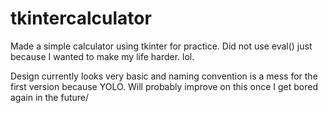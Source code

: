 # tkintercalculator
Made a simple calculator using tkinter for practice. Did not use eval() just because I wanted to make my life harder. lol. 

Design currently looks very basic and naming convention is a mess for the first version because YOLO. Will probably improve on this once I get bored again in the future/
